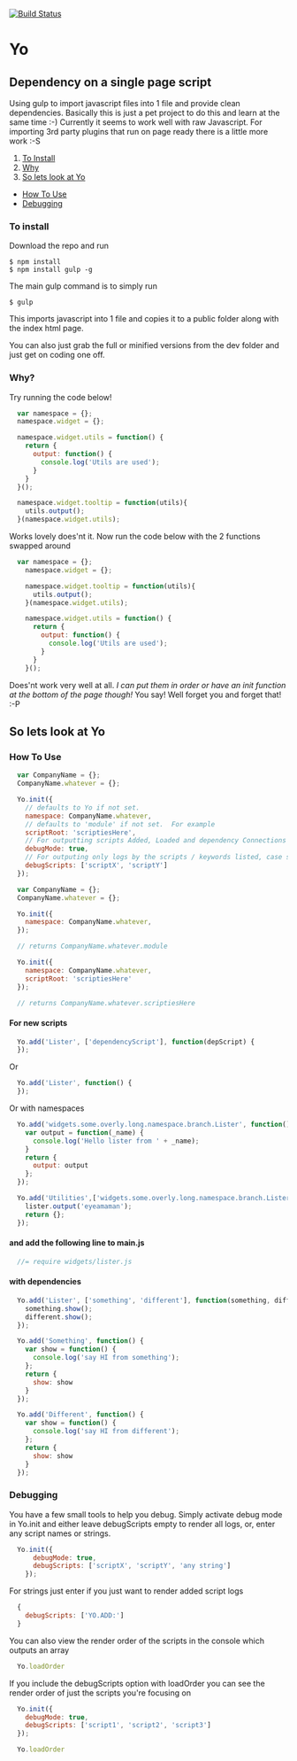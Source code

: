 
[![Build Status](https://travis-ci.org/PocketNinjaDesign/Yo.svg?branch=master)](https://travis-ci.org/PocketNinjaDesign/Yo)

# Yo

## Dependency on a single page script

Using gulp to import javascript files into 1 file and provide clean dependencies.
Basically this is just a pet project to do this and learn at the same time :-)
Currently it seems to work well with raw Javascript.  For importing 3rd party plugins that run on page ready there is a little more work :-S

1. [To Install](#to-install)
2. [Why](#why)
3. [So lets look at Yo](#so-lets-look-at-yo)
  * [How To Use](#how-to-use)
  * [Debugging](#debugging)


### To install

Download the repo and run

```
$ npm install
$ npm install gulp -g
```

The main gulp command is to simply run

```
$ gulp
```

This imports javascript into 1 file and copies it to a public folder along with the index html page.

You can also just grab the full or minified versions from the dev folder and just get on coding one off.

### Why?

Try running the code below!

```javascript
  var namespace = {};
  namespace.widget = {};

  namespace.widget.utils = function() {
    return {
      output: function() {
        console.log('Utils are used');
      }
    }
  }();

  namespace.widget.tooltip = function(utils){
    utils.output();
  }(namespace.widget.utils);
```

Works lovely does'nt it.  Now run the code below with the 2 functions swapped around

```javascript
  var namespace = {};
    namespace.widget = {};

    namespace.widget.tooltip = function(utils){
      utils.output();
    }(namespace.widget.utils);

    namespace.widget.utils = function() {
      return {
        output: function() {
          console.log('Utils are used');
        }
      }
    }();
```

Does'nt work very well at all.  *I can put them in order or have an init function at the bottom of the page though!* You say!
Well forget you and forget that! :-P

## So lets look at Yo

### How To Use

```javascript
  var CompanyName = {};
  CompanyName.whatever = {};

  Yo.init({
    // defaults to Yo if not set.
    namespace: CompanyName.whatever,
    // defaults to 'module' if not set.  For example
    scriptRoot: 'scriptiesHere',
    // For outputting scripts Added, Loaded and dependency Connections
    debugMode: true,
    // For outputing only logs by the scripts / keywords listed, case sensitive
    debugScripts: ['scriptX', 'scriptY']
  });
```


```javascript
  var CompanyName = {};
  CompanyName.whatever = {};

  Yo.init({
    namespace: CompanyName.whatever,
  });

  // returns CompanyName.whatever.module

  Yo.init({
    namespace: CompanyName.whatever,
    scriptRoot: 'scriptiesHere'
  });

  // returns CompanyName.whatever.scriptiesHere
```




#### For new scripts

```javascript
  Yo.add('Lister', ['dependencyScript'], function(depScript) {
  });
```

Or

```javascript
  Yo.add('Lister', function() {
  });
```

Or with namespaces

```javascript
  Yo.add('widgets.some.overly.long.namespace.branch.Lister', function() {
    var output = function(_name) {
      console.log('Hello lister from ' + _name);
    }
    return {
      output: output
    };
  });

  Yo.add('Utilities',['widgets.some.overly.long.namespace.branch.Lister'], function(lister) {
    lister.output('eyeamaman');
    return {};
  });
```

#### and add the following line to main.js

```javascript
  //= require widgets/lister.js
```


#### with dependencies

```javascript
  Yo.add('Lister', ['something', 'different'], function(something, different) {
    something.show();
    different.show();
  });

  Yo.add('Something', function() {
    var show = function() {
      console.log('say HI from something');
    };
    return {
      show: show
    }
  });

  Yo.add('Different', function() {
    var show = function() {
      console.log('say HI from different');
    };
    return {
      show: show
    }
  });
```

### Debugging

You have a few small tools to help you debug.  Simply activate debug mode in Yo.init and either leave debugScripts empty to render all logs, or, enter any script names or strings.

```javascript
  Yo.init({
      debugMode: true,
      debugScripts: ['scriptX', 'scriptY', 'any string']
    });
```

For strings just enter if you just want to render added script logs

```javascript
  {
    debugScripts: ['YO.ADD:']
  }
```

You can also view the render order of the scripts in the console which outputs an array

```javascript
  Yo.loadOrder
```

If you include the debugScripts option with loadOrder you can see the render order of just the scripts you're focusing on

```javascript
  Yo.init({
    debugMode: true,
    debugScripts: ['script1', 'script2', 'script3']
  });

  Yo.loadOrder
```

